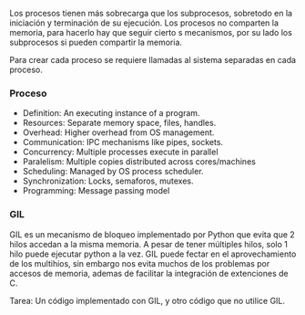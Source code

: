 Los procesos tienen más sobrecarga que los subprocesos, sobretodo en la iniciación y terminación de su ejecución.
Los procesos no comparten la memoria, para hacerlo hay que seguir cierto s mecanismos, por su lado los subprocesos si pueden compartir la memoria.

Para crear cada proceso se requiere llamadas al sistema separadas en cada proceso. 


### Proceso
- Definition: An executing instance of a program.
- Resources: Separate memory space, files, handles.
- Overhead: Higher overhead from OS management.
- Communication: IPC mechanisms like pipes, sockets.
- Concurrency: Multiple processes execute in parallel
- Paralelism: Multiple copies distributed across cores/machines
- Scheduling: Managed by OS process scheduler.
- Synchronization: Locks, semaforos, mutexes.
- Programming: Message passing model

### GIL
GIL es un mecanismo de bloqueo implementado por Python que evita que 2 hilos accedan a la misma memoria.
A pesar de tener múltiples hilos, solo 1 hilo puede ejecutar python a la vez.
GIL puede fectar en el aprovechamiento de los multihios, sin embargo nos evita muchos de los problemas por accesos de memoria, ademas de facilitar la integración de extenciones de C.

Tarea: Un código implementado con GIL, y otro código que no utilice GIL.